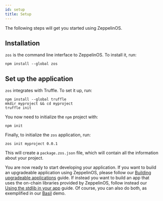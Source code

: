 ```yaml
---
id: setup
title: Setup
---
```


The following steps will get you started using ZeppelinOS.

## Installation

`zos` is the command line interface to ZeppelinOS. To install it, run:

    npm install --global zos

## Set up the application

`zos` integrates with Truffle. To set it up, run:

    npm install --global truffle
    mkdir myproject && cd myproject
    truffle init

You now need to initialize the `npm` project with:

    npm init

Finally, to initialize the `zos` application, run:

    zos init myproject 0.0.1

This will create a `package.zos.json` file, which will contain all the information about your project. 

You are now ready to start developing your application. If you want to build an upgradeable application using ZeppelinOS, please follow our [Building upgradeable applications](building-upgradeable.md) guide. If instead you want to build an app that uses the on-chain libraries provided by ZeppelinOS, follow instead our [Using the stdlib in your app](building-stdlib.md) guide. Of course, you can also do both, as exemplified in our [Basil](basil.md) demo. 



